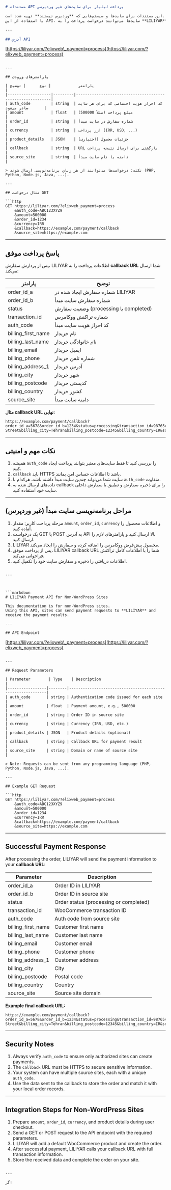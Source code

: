 

```markdown
# مستندات API پرداخت لیلیار برای سایت‌های غیر وردپرسی

این مستندات برای سایت‌ها و سیستم‌هایی که **وردپرس نیستند** تهیه شده است.  
با استفاده از این API، سایت‌ها می‌توانند درخواست پرداخت را به **LILIYAR** ارسال کنند و نتیجه پرداخت را دریافت کنند.

---

## آدرس API

```

[https://liliyar.com/?elixweb\_payment=process](https://liliyar.com/?elixweb_payment=process)

````

---

## پارامترهای ورودی

| پارامتر            | نوع      | توضیح                                                      |
|-------------------|---------|-----------------------------------------------------------|
| auth_code         | string  | کد احراز هویت اختصاصی که برای هر سایت صادر می‌شود       |
| amount            | float   | مبلغ پرداخت (مثلاً 500000)                                |
| order_id          | string  | شماره سفارش در سایت مبدأ                                  |
| currency          | string  | ارز پرداخت (IRR, USD, ...)                                 |
| product_details   | JSON    | جزئیات محصول (اختیاری)                                     |
| callback          | string  | URL بازگشتی برای ارسال نتیجه پرداخت                     |
| source_site       | string  | دامنه یا نام سایت مبدأ                                    |

> نکته: درخواست‌ها می‌توانند از هر زبان برنامه‌نویسی ارسال شوند (PHP, Python, Node.js, Java, ...).

---

## مثال درخواست GET

```http
GET https://liliyar.com/?elixweb_payment=process
    &auth_code=ABC123XYZ9
    &amount=500000
    &order_id=1234
    &currency=IRR
    &callback=https://example.com/payment/callback
    &source_site=https://example.com
````

---

## پاسخ پرداخت موفق

پس از پردازش سفارش، LILIYAR اطلاعات پرداخت را به **callback URL** شما ارسال می‌کند:

| پارامتر              | توضیح                                 |
| -------------------- | ------------------------------------- |
| order\_id\_a         | شماره سفارش ایجاد شده در LILIYAR      |
| order\_id\_b         | شماره سفارش سایت مبدأ                 |
| status               | وضعیت سفارش (processing یا completed) |
| transaction\_id      | شماره تراکنش ووکامرس                  |
| auth\_code           | کد احراز هویت سایت مبدأ               |
| billing\_first\_name | نام خریدار                            |
| billing\_last\_name  | نام خانوادگی خریدار                   |
| billing\_email       | ایمیل خریدار                          |
| billing\_phone       | شماره تلفن خریدار                     |
| billing\_address\_1  | آدرس خریدار                           |
| billing\_city        | شهر خریدار                            |
| billing\_postcode    | کدپستی خریدار                         |
| billing\_country     | کشور خریدار                           |
| source\_site         | دامنه سایت مبدأ                       |

**مثال callback URL نهایی:**

```
https://example.com/payment/callback?order_id_a=5678&order_id_b=1234&status=processing&transaction_id=987654321&auth_code=ABC123XYZ9&billing_first_name=Ali&billing_last_name=Jalili&billing_email=ali@example.com&billing_phone=09123456789&billing_address_1=Tehran Street&billing_city=Tehran&billing_postcode=12345&billing_country=IR&source_site=example.com
```

---

## نکات مهم و امنیتی

1. همیشه `auth_code` را بررسی کنید تا فقط سایت‌های معتبر بتوانند پرداخت ایجاد کنند.
2. `callback` باید HTTPS باشد تا اطلاعات حساس امن بمانند.
3. سایت شما می‌تواند چندین سایت مبدأ داشته باشد، هرکدام با `auth_code` متفاوت.
4. داده‌های ارسال شده به callback را برای ذخیره سفارش و تطبیق با سفارش داخلی سایت خود استفاده کنید.

---

## مراحل برنامه‌نویسی سایت مبدأ (غیر وردپرس)

1. مرحله پرداخت کاربر: مقدار `amount`, `order_id`, `currency` و اطلاعات محصول را آماده کنید.
2. یک درخواست GET یا POST به آدرس API بالا ارسال کنید و پارامترهای لازم را ارسال کنید.
3. LILIYAR محصول پیش‌فرض ووکامرس را اضافه کرده و سفارش را ایجاد می‌کند.
4. پس از پرداخت موفق، LILIYAR callback URL شما را با اطلاعات کامل تراکنش فراخوانی می‌کند.
5. اطلاعات دریافتی را ذخیره و سفارش سایت خود را تکمیل کنید.

````

---



```markdown
# LILIYAR Payment API for Non-WordPress Sites

This documentation is for non-WordPress sites.  
Using this API, sites can send payment requests to **LILIYAR** and receive the payment results.

---

## API Endpoint

````

[https://liliyar.com/?elixweb\_payment=process](https://liliyar.com/?elixweb_payment=process)

````

---

## Request Parameters

| Parameter        | Type    | Description                                                |
|-----------------|--------|------------------------------------------------------------|
| auth_code       | string | Authentication code issued for each site                  |
| amount          | float  | Payment amount, e.g., 500000                               |
| order_id        | string | Order ID in source site                                    |
| currency        | string | Currency (IRR, USD, etc.)                                  |
| product_details | JSON   | Product details (optional)                                  |
| callback        | string | Callback URL for payment result                             |
| source_site     | string | Domain or name of source site                               |

> Note: Requests can be sent from any programming language (PHP, Python, Node.js, Java, ...).

---

## Example GET Request

```http
GET https://liliyar.com/?elixweb_payment=process
    &auth_code=ABC123XYZ9
    &amount=500000
    &order_id=1234
    &currency=IRR
    &callback=https://example.com/payment/callback
    &source_site=https://example.com
````

---

## Successful Payment Response

After processing the order, LILIYAR will send the payment information to your **callback URL**:

| Parameter            | Description                            |
| -------------------- | -------------------------------------- |
| order\_id\_a         | Order ID in LILIYAR                    |
| order\_id\_b         | Order ID in source site                |
| status               | Order status (processing or completed) |
| transaction\_id      | WooCommerce transaction ID             |
| auth\_code           | Auth code from source site             |
| billing\_first\_name | Customer first name                    |
| billing\_last\_name  | Customer last name                     |
| billing\_email       | Customer email                         |
| billing\_phone       | Customer phone                         |
| billing\_address\_1  | Customer address                       |
| billing\_city        | City                                   |
| billing\_postcode    | Postal code                            |
| billing\_country     | Country                                |
| source\_site         | Source site domain                     |

**Example final callback URL:**

```
https://example.com/payment/callback?order_id_a=5678&order_id_b=1234&status=processing&transaction_id=987654321&auth_code=ABC123XYZ9&billing_first_name=Ali&billing_last_name=Jalili&billing_email=ali@example.com&billing_phone=09123456789&billing_address_1=Tehran Street&billing_city=Tehran&billing_postcode=12345&billing_country=IR&source_site=example.com
```

---

## Security Notes

1. Always verify `auth_code` to ensure only authorized sites can create payments.
2. The `callback` URL must be HTTPS to secure sensitive information.
3. Your system can have multiple source sites, each with a unique `auth_code`.
4. Use the data sent to the callback to store the order and match it with your local order records.

---

## Integration Steps for Non-WordPress Sites

1. Prepare `amount`, `order_id`, `currency`, and product details during user checkout.
2. Send a GET or POST request to the API endpoint with the required parameters.
3. LILIYAR will add a default WooCommerce product and create the order.
4. After successful payment, LILIYAR calls your callback URL with full transaction information.
5. Store the received data and complete the order on your site.

```

---
 
اگر
```

